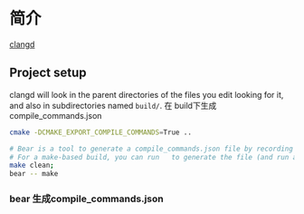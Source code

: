 # 简介
[clangd](https://clangd.llvm.org/)

## Project setup
clangd will look in the parent directories of the files you edit looking for it, and also in subdirectories named `build/`.
在 build下生成compile_commands.json
```sh
cmake -DCMAKE_EXPORT_COMPILE_COMMANDS=True ..

# Bear is a tool to generate a compile_commands.json file by recording a complete build.
# For a make-based build, you can run   to generate the file (and run a clean build!).
make clean; 
bear -- make
```

### bear 生成compile_commands.json

```cpp

```
